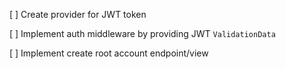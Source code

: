 [ ] Create provider for JWT token

[ ] Implement auth middleware by providing JWT `ValidationData`

[ ] Implement create root account endpoint/view

